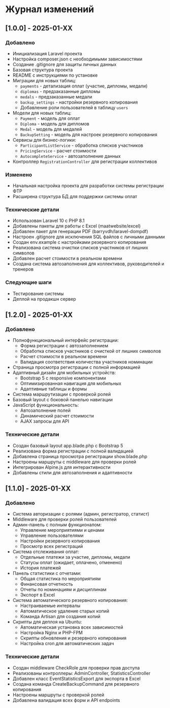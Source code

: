 # Журнал изменений

## [1.0.0] - 2025-01-XX

### Добавлено
- Инициализация Laravel проекта
- Настройка composer.json с необходимыми зависимостями
- Создание .gitignore для защиты личных данных
- Базовая структура проекта
- README с инструкциями по установке
- Миграции для новых таблиц:
  - `payments` - детализация оплат (участие, дипломы, медали)
  - `diplomas` - предзаказанные дипломы
  - `medals` - предзаказанные медали
  - `backup_settings` - настройки резервного копирования
  - Добавление роли пользователей в таблицу `users`
- Модели для новых таблиц:
  - `Payment` - модель для оплат
  - `Diploma` - модель для дипломов
  - `Medal` - модель для медалей
  - `BackupSetting` - модель для настроек резервного копирования
- Сервисы для бизнес-логики:
  - `ParticipantListService` - обработка списков участников
  - `PricingService` - расчет стоимости
  - `AutocompleteService` - автозаполнение данных
- Контроллер `RegistrationController` для регистрации коллективов

### Изменено
- Начальная настройка проекта для разработки системы регистрации ФТР
- Расширена структура БД для поддержки системы оплат

### Технические детали
- Использован Laravel 10 с PHP 8.1
- Добавлены пакеты для работы с Excel (maatwebsite/excel)
- Добавлен пакет для генерации PDF (barryvdh/laravel-dompdf)
- Настроен .gitignore для исключения SQL файлов с личными данными
- Создан env.example с настройками резервного копирования
- Реализована система очистки списков участников от лишних символов
- Добавлен расчет стоимости в реальном времени
- Создана система автозаполнения для коллективов, руководителей и тренеров

### Следующие шаги
- Тестирование системы
- Деплой на продакшн сервер

## [1.2.0] - 2025-01-XX

### Добавлено
- Полнофункциональный интерфейс регистрации:
  - Форма регистрации с автозаполнением
  - Обработка списков участников с очисткой от лишних символов
  - Расчет стоимости в реальном времени
  - Валидация соответствия количества участников номинации
- Страница просмотра регистрации с полной информацией
- Адаптивный дизайн для мобильных устройств:
  - Bootstrap 5 с responsive компонентами
  - Оптимизированная навигация для мобильных
  - Адаптивные таблицы и формы
- Система маршрутизации с проверкой ролей
- Базовый layout с боковой панелью навигации
- JavaScript функциональность:
  - Автозаполнение полей
  - Динамический расчет стоимости
  - AJAX запросы для API

### Технические детали
- Создан базовый layout app.blade.php с Bootstrap 5
- Реализована форма регистрации с полной валидацией
- Добавлена страница просмотра регистрации show.blade.php
- Настроены маршруты с middleware для проверки ролей
- Интегрирован Alpine.js для интерактивности
- Добавлены стили для автозаполнения и адаптивности

## [1.1.0] - 2025-01-XX

### Добавлено
- Система авторизации с ролями (админ, регистратор, статист)
- Middleware для проверки ролей пользователей
- Админ-панель с полным функционалом:
  - Управление мероприятиями и ценами
  - Управление пользователями
  - Настройки резервного копирования
  - Просмотр всех регистраций
- Система отслеживания оплат:
  - Отдельные платежи за участие, дипломы, медали
  - Статусы оплат (ожидает, оплачено, отменено)
  - История платежей
- Панель статистики с отчетами:
  - Общая статистика по мероприятиям
  - Финансовая отчетность
  - Отчеты по номинациям и дисциплинам
  - Экспорт в Excel
- Система автоматического резервного копирования:
  - Настраиваемые интервалы
  - Автоматическое удаление старых копий
  - Команда Artisan для создания копий
- Скрипты для деплоя на Ubuntu:
  - Автоматическая установка всех зависимостей
  - Настройка Nginx и PHP-FPM
  - Скрипты обновления и резервного копирования
  - Настройка cron для автоматических задач

### Технические детали
- Создан middleware CheckRole для проверки прав доступа
- Реализованы контроллеры: AdminController, StatisticsController
- Добавлен класс EventStatisticsExport для экспорта в Excel
- Создана команда CreateBackupCommand для резервного копирования
- Настроены маршруты с проверкой ролей
- Добавлена валидация всех форм и API endpoints
